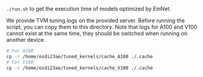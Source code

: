 `./run.sh` to get the execution time of models optimized by EinNet.

We provide TVM tuning logs on the provided server. Before running the script, you can copy them to this directory. Note that logs for A100 and V100 cannot exist at the same time, they should be switched when running on another device.
```bash
# For A100
cp -r /home/osdi23ae/tuned_kernels/cache_A100 ./.cache 
# For V100
cp -r /home/osdi23ae/tuned_kernels/cache_V100 ./.cache 
```
